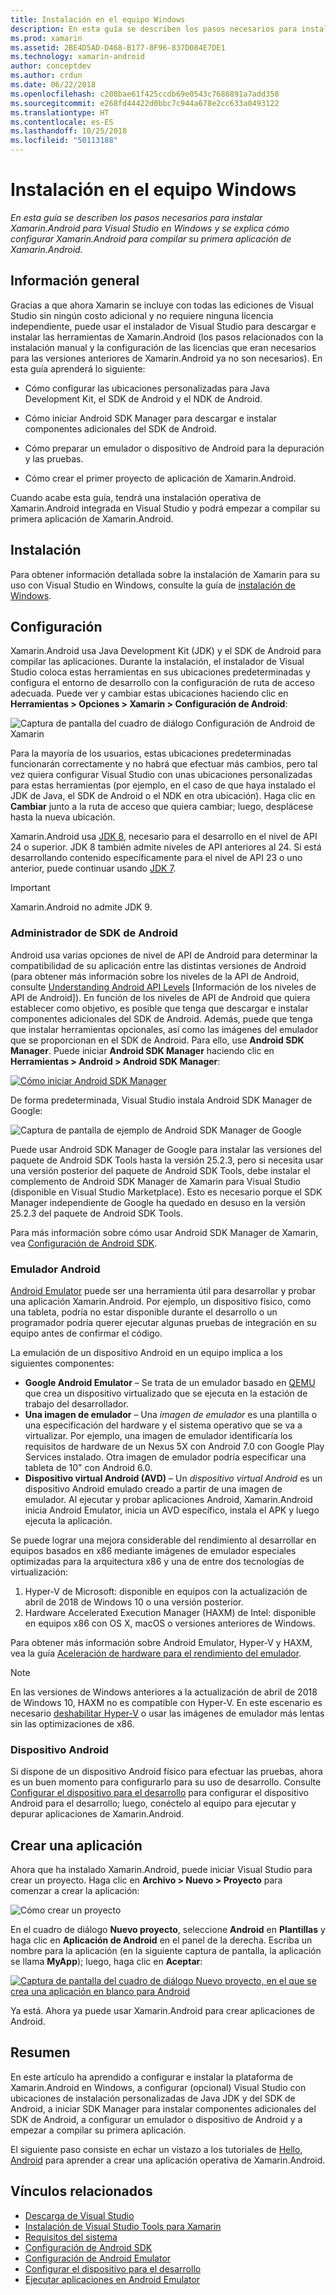 ```yaml
---
title: Instalación en el equipo Windows
description: En esta guía se describen los pasos necesarios para instalar Xamarin.Android para Visual Studio en Windows y se explica cómo configurar Xamarin.Android para compilar su primera aplicación de Xamarin.Android.
ms.prod: xamarin
ms.assetid: 2BE4D5AD-D468-B177-8F96-837D084E7DE1
ms.technology: xamarin-android
author: conceptdev
ms.author: crdun
ms.date: 06/22/2018
ms.openlocfilehash: c208bae61f425ccdb69e0543c7686891a7add358
ms.sourcegitcommit: e268fd44422d0bbc7c944a678e2cc633a0493122
ms.translationtype: HT
ms.contentlocale: es-ES
ms.lasthandoff: 10/25/2018
ms.locfileid: "50113188"
---
```

# <a name="windows-installation"></a>Instalación en el equipo Windows

_En esta guía se describen los pasos necesarios para instalar Xamarin.Android para Visual Studio en Windows y se explica cómo configurar Xamarin.Android para compilar su primera aplicación de Xamarin.Android._


## <a name="overview"></a>Información general

Gracias a que ahora Xamarin se incluye con todas las ediciones de Visual Studio sin ningún costo adicional y no requiere ninguna licencia independiente, puede usar el instalador de Visual Studio para descargar e instalar las herramientas de Xamarin.Android
(los pasos relacionados con la instalación manual y la configuración de las licencias que eran necesarios para las versiones anteriores de Xamarin.Android ya no son necesarios). En esta guía aprenderá lo siguiente:

-   Cómo configurar las ubicaciones personalizadas para Java Development Kit, el SDK de Android y el NDK de Android.

-   Cómo iniciar Android SDK Manager para descargar e instalar componentes adicionales del SDK de Android.

-   Cómo preparar un emulador o dispositivo de Android para la depuración y las pruebas.

-   Cómo crear el primer proyecto de aplicación de Xamarin.Android.

Cuando acabe esta guía, tendrá una instalación operativa de Xamarin.Android integrada en Visual Studio y podrá empezar a compilar su primera aplicación de Xamarin.Android.

## <a name="installation"></a>Instalación

Para obtener información detallada sobre la instalación de Xamarin para su uso con Visual Studio en Windows, consulte la guía de [instalación de Windows](~/cross-platform/get-started/installation/windows.md).


## <a name="configuration"></a>Configuración

Xamarin.Android usa Java Development Kit (JDK) y el SDK de Android para compilar las aplicaciones. Durante la instalación, el instalador de Visual Studio coloca estas herramientas en sus ubicaciones predeterminadas y configura el entorno de desarrollo con la configuración de ruta de acceso adecuada. Puede ver y cambiar estas ubicaciones haciendo clic en **Herramientas > Opciones > Xamarin > Configuración de Android**:

![Captura de pantalla del cuadro de diálogo Configuración de Android de Xamarin](windows-images/07-settings.png)

Para la mayoría de los usuarios, estas ubicaciones predeterminadas funcionarán correctamente y no habrá que efectuar más cambios, pero tal vez quiera configurar Visual Studio con unas ubicaciones personalizadas para estas herramientas (por ejemplo, en el caso de que haya instalado el JDK de Java, el SDK de Android o el NDK en otra ubicación). Haga clic en **Cambiar** junto a la ruta de acceso que quiera cambiar; luego, desplácese hasta la nueva ubicación.

Xamarin.Android usa [JDK 8](http://www.oracle.com/technetwork/java/javase/downloads/jdk8-downloads-2133151.html), necesario para el desarrollo en el nivel de API 24 o superior. JDK 8 también admite niveles de API anteriores al 24. Si está desarrollando contenido específicamente para el nivel de API 23 o uno anterior, puede continuar usando [JDK 7](http://www.oracle.com/technetwork/java/javase/downloads/jdk7-downloads-1880260.html).

> [!IMPORTANT]
> Xamarin.Android no admite JDK 9.


### <a name="android-sdk-manager"></a>Administrador de SDK de Android

Android usa varias opciones de nivel de API de Android para determinar la compatibilidad de su aplicación entre las distintas versiones de Android (para obtener más información sobre los niveles de la API de Android, consulte [Understanding Android API Levels](~/android/app-fundamentals/android-api-levels.md) [Información de los niveles de API de Android]).
En función de los niveles de API de Android que quiera establecer como objetivo, es posible que tenga que descargar e instalar componentes adicionales del SDK de Android. Además, puede que tenga que instalar herramientas opcionales, así como las imágenes del emulador que se proporcionan en el SDK de Android. Para ello, use **Android SDK Manager**. Puede iniciar **Android SDK Manager** haciendo clic en **Herramientas > Android > Android SDK Manager**:

[![Cómo iniciar Android SDK Manager](windows-images/08-sdk-manager-sml.png)](windows-images/08-sdk-manager.png#lightbox)

De forma predeterminada, Visual Studio instala Android SDK Manager de Google:

![Captura de pantalla de ejemplo de Android SDK Manager de Google](windows-images/09-google-sdk-manager.png)

Puede usar Android SDK Manager de Google para instalar las versiones del paquete de Android SDK Tools hasta la versión 25.2.3, pero si necesita usar una versión posterior del paquete de Android SDK Tools, debe instalar el complemento de Android SDK Manager de Xamarin para Visual Studio (disponible en Visual Studio Marketplace). Esto es necesario porque el SDK Manager independiente de Google ha quedado en desuso en la versión 25.2.3 del paquete de Android SDK Tools. 

Para más información sobre cómo usar Android SDK Manager de Xamarin, vea [Configuración de Android SDK](~/android/get-started/installation/android-sdk.md).

### <a name="android-emulator"></a>Emulador Android

[Android Emulator](https://developer.android.com/studio/run/emulator) puede ser una herramienta útil para desarrollar y probar una aplicación Xamarin.Android. Por ejemplo, un dispositivo físico, como una tableta, podría no estar disponible durante el desarrollo o un programador podría querer ejecutar algunas pruebas de integración en su equipo antes de confirmar el código.

La emulación de un dispositivo Android en un equipo implica a los siguientes componentes:

* **Google Android Emulator** &ndash; Se trata de un emulador basado en [QEMU](https://www.qemu.org/) que crea un dispositivo virtualizado que se ejecuta en la estación de trabajo del desarrollador.
* **Una imagen de emulador** &ndash; Una _imagen de emulador_ es una plantilla o una especificación del hardware y el sistema operativo que se va a virtualizar. Por ejemplo, una imagen de emulador identificaría los requisitos de hardware de un Nexus 5X con Android 7.0 con Google Play Services instalado. Otra imagen de emulador podría especificar una tableta de 10" con Android 6.0.
* **Dispositivo virtual Android (AVD)** &ndash; Un _dispositivo virtual Android_ es un dispositivo Android emulado creado a partir de una imagen de emulador. Al ejecutar y probar aplicaciones Android, Xamarin.Android inicia Android Emulator, inicia un AVD específico, instala el APK y luego ejecuta la aplicación.

Se puede lograr una mejora considerable del rendimiento al desarrollar en equipos basados en x86 mediante imágenes de emulador especiales optimizadas para la arquitectura x86 y una de entre dos tecnologías de virtualización:

1. Hyper-V de Microsoft: disponible en equipos con la actualización de abril de 2018 de Windows 10 o una versión posterior.
2. Hardware Accelerated Execution Manager (HAXM) de Intel: disponible en equipos x86 con OS X, macOS o versiones anteriores de Windows.

Para obtener más información sobre Android Emulator, Hyper-V y HAXM, vea la guía [Aceleración de hardware para el rendimiento del emulador](~/android/get-started/installation/android-emulator/hardware-acceleration.md).

> [!NOTE]
> En las versiones de Windows anteriores a la actualización de abril de 2018 de Windows 10, HAXM no es compatible con Hyper-V. En este escenario es necesario [deshabilitar Hyper-V](~/android/get-started/installation/android-emulator/troubleshooting.md#disable-hyperv) o usar las imágenes de emulador más lentas sin las optimizaciones de x86.


<a name="device" />

### <a name="android-device"></a>Dispositivo Android

Si dispone de un dispositivo Android físico para efectuar las pruebas, ahora es un buen momento para configurarlo para su uso de desarrollo. Consulte [Configurar el dispositivo para el desarrollo](~/android/get-started/installation/set-up-device-for-development.md) para configurar el dispositivo Android para el desarrollo; luego, conéctelo al equipo para ejecutar y depurar aplicaciones de Xamarin.Android.


## <a name="create-an-application"></a>Crear una aplicación

Ahora que ha instalado Xamarin.Android, puede iniciar Visual Studio para crear un proyecto. Haga clic en **Archivo > Nuevo > Proyecto** para comenzar a crear la aplicación:

![Cómo crear un proyecto](windows-images/10-new-project.png)

En el cuadro de diálogo **Nuevo proyecto**, seleccione **Android** en **Plantillas** y haga clic en **Aplicación de Android** en el panel de la derecha. Escriba un nombre para la aplicación (en la siguiente captura de pantalla, la aplicación se llama **MyApp**); luego, haga clic en **Aceptar**:

[![Captura de pantalla del cuadro de diálogo Nuevo proyecto, en el que se crea una aplicación en blanco para Android](windows-images/11-first-app-sml.w157.png)](windows-images/11-first-app.w157.png#lightbox)

Ya está. Ahora ya puede usar Xamarin.Android para crear aplicaciones de Android.


## <a name="summary"></a>Resumen

En este artículo ha aprendido a configurar e instalar la plataforma de Xamarin.Android en Windows, a configurar (opcional) Visual Studio con ubicaciones de instalación personalizadas de Java JDK y del SDK de Android, a iniciar SDK Manager para instalar componentes adicionales del SDK de Android, a configurar un emulador o dispositivo de Android y a empezar a compilar su primera aplicación.

El siguiente paso consiste en echar un vistazo a los tutoriales de [Hello, Android](~/android/get-started/hello-android/index.md) para aprender a crear una aplicación operativa de Xamarin.Android.


## <a name="related-links"></a>Vínculos relacionados

- [Descarga de Visual Studio](https://visualstudio.microsoft.com/vs/)
- [Instalación de Visual Studio Tools para Xamarin](~/cross-platform/get-started/installation/windows.md)
- [Requisitos del sistema](~/cross-platform/get-started/requirements.md)
- [Configuración de Android SDK](~/android/get-started/installation/android-sdk.md)
- [Configuración de Android Emulator](~/android/get-started/installation/android-emulator/index.md)
- [Configurar el dispositivo para el desarrollo](~/android/get-started/installation/set-up-device-for-development.md)
- [Ejecutar aplicaciones en Android Emulator](https://developer.android.com/studio/run/emulator#Requirements)

